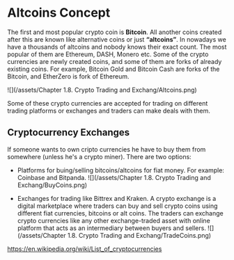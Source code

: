 # Altcoins Concept

The first and most popular crypto coin is **Bitcoin**. All another coins created after this are known like alternative coins or just **“altcoins”**. In nowadays we have a thousands of altcoins and nobody knows their exact count. The most popular of them are Ethereum, DASH, Monero etc.
Some of the crypto currencies are newly created coins, and some of them are forks of already existing coins. For example, Bitcoin Gold and Bitcoin Cash are forks of the Bitcoin, and EtherZero is fork of Ethereum. 

![](/assets/Chapter 1.8. Crypto Trading and Exchang/Altcoins.png)

Some of these crypto currencies are accepted for trading on different trading platforms or exchanges and traders can make deals with them. 

## Cryptocurrency Exchanges
If someone wants to own cripto currencies he have to buy them from somewhere (unless he's a crypto miner). There are two options:
-	Platforms for buing/selling bitcoins/altcoins for fiat money. For example: Coinbase and Bitpanda.
![](/assets/Chapter 1.8. Crypto Trading and Exchang/BuyCoins.png)


-	Exchanges for trading like Bittrex and Kraken. A crypto exchange is a digital marketplace where traders can buy and sell crypto coins using different fiat currencies, bitcoins or alt coins. The traders can exchange crypto currencies like any other exchange-traded asset with online platform that acts as an intermediary between buyers and sellers. 
![](/assets/Chapter 1.8. Crypto Trading and Exchang/TradeCoins.png)

https://en.wikipedia.org/wiki/List_of_cryptocurrencies














